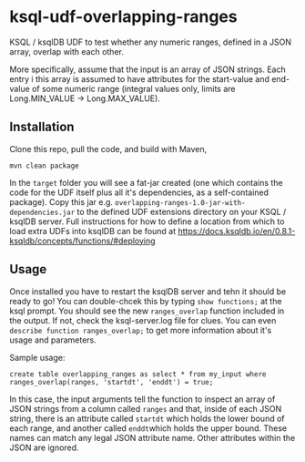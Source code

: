 # ksql-udf-overlapping-ranges

KSQL / ksqlDB UDF to test whether any numeric ranges, defined in a JSON array, overlap with each other.

More specifically, assume that the input is an array of JSON strings. Each entry i this array is assumed to have attributes
for the start-value and end-value of some numeric range (integral values only, limits are Long.MIN_VALUE -> Long.MAX_VALUE).

## Installation

Clone this repo, pull the code, and build with Maven,

`mvn clean package`

In the `target` folder you will see a fat-jar created (one which contains the code for the UDF itself plus all it's dependencies, as a self-contained package).
Copy this jar e.g. `overlapping-ranges-1.0-jar-with-dependencies.jar` to the defined UDF extensions directory on your KSQL / ksqlDB server. 
Full instructions for how to define a location from which to load extra UDFs into ksqlDB can be found at https://docs.ksqldb.io/en/0.8.1-ksqldb/concepts/functions/#deploying

## Usage
Once installed you have to restart the ksqlDB server and tehn it should be ready to go! You can double-chcek this by typing `show functions;` at the ksql prompt. 
You should see the new `ranges_overlap` function included in the output. If not, check the ksql-server.log file for clues. You can even `describe function ranges_overlap;` 
to get more information about it's usage and parameters.

Sample usage:

`create table overlapping_ranges as select * from my_input where ranges_overlap(ranges, 'startdt', 'enddt') = true;`

In this case, the input arguments tell the function to inspect an array of JSON strings from a column called `ranges` and that, inside of each JSON string, there is 
an attribute called `startdt` which holds the lower bound of each range, and another called `enddt`which holds the upper bound. These names can match any legal JSON attribute name.
Other attributes within the JSON are ignored.

